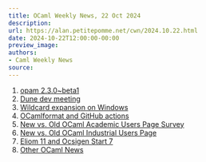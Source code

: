 ```yaml
---
title: OCaml Weekly News, 22 Oct 2024
description:
url: https://alan.petitepomme.net/cwn/2024.10.22.html
date: 2024-10-22T12:00:00-00:00
preview_image:
authors:
- Caml Weekly News
source:
---
```


<ol><li><a href="https://alan.petitepomme.net/cwn/2024.10.22.html#1">opam 2.3.0~beta1</a></li><li><a href="https://alan.petitepomme.net/cwn/2024.10.22.html#2">Dune dev meeting</a></li><li><a href="https://alan.petitepomme.net/cwn/2024.10.22.html#3">Wildcard expansion on Windows</a></li><li><a href="https://alan.petitepomme.net/cwn/2024.10.22.html#4">OCamlformat and GitHub actions</a></li><li><a href="https://alan.petitepomme.net/cwn/2024.10.22.html#5">New vs. Old OCaml Academic Users Page Survey</a></li><li><a href="https://alan.petitepomme.net/cwn/2024.10.22.html#6">New vs. Old OCaml Industrial Users Page</a></li><li><a href="https://alan.petitepomme.net/cwn/2024.10.22.html#7">Eliom 11 and Ocsigen Start 7</a></li><li><a href="https://alan.petitepomme.net/cwn/2024.10.22.html#8">Other OCaml News</a></li></ol>
